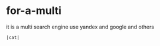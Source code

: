 # for-a-multi

it is a multi search engine 
use yandex and google   and others
````````````````````````````````````````````````````````````````````````````
|cat|
